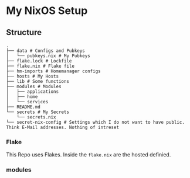 # My NixOS Setup

## Structure

```
.
├── data # Configs and Pubkeys
│   └── pubkeys.nix # My Pubkeys
├── flake.lock # Lockfile
├── flake.nix # Flake file
├── hm-imports # Homemanager configs
├── hosts # My Hosts
├── lib # Some functions
├── modules # Modules
│   ├── applications
│   ├── home
│   └── services
├── README.md
└── secrets # My Secrets
    └── secrets.nix
└── secret-nix-config # Settings which I do not want to have public. Think E-Mail addresses. Nothing of intreset
```

### Flake

This Repo uses Flakes. Inside the `flake.nix` are the hosted definied.

### modules

